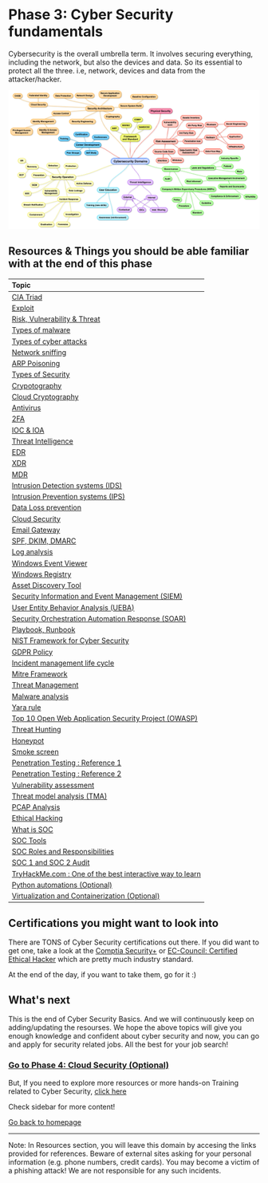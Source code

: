
# Phase 3: Cyber Security fundamentals


Cybersecurity is the overall umbrella term. It involves securing everything, including the network, but also the devices and data. So its essential to protect all the three. i.e, network, devices and data from the attacker/hacker.

<img src="/phase3/cybersecuritytree.jpg" width="900"/>


## Resources & Things you should be able familiar with at the end of this phase 


| Topic      | 
| :------------- | 
| [CIA Triad](https://www.fortinet.com/resources/cyberglossary/cia-triad) | 
| [Exploit](https://www.cisco.com/c/en/us/products/security/advanced-malware-protection/what-is-exploit.html) | 
| [Risk, Vulnerability & Threat](https://www.kennasecurity.com/blog/risk-vs-threat-vs-vulnerability/) | 
| [Types of malware](https://www.crowdstrike.com/cybersecurity-101/malware/types-of-malware/) | 
| [Types of cyber attacks](https://www.fortinet.com/resources/cyberglossary/types-of-cyber-attacks	) | 
| [Network sniffing](https://www.lifewire.com/definition-of-sniffer-817996	) | 
| [ARP Poisoning](https://www.imperva.com/learn/application-security/arp-spoofing/) | 
| [Types of Security](https://cyberthreatportal.com/types-of-computer-security/	) | 
| [Crypotography](https://www.elprocus.com/cryptography-and-its-concepts/	) | 
| [Cloud Cryptography](https://www.geeksforgeeks.org/an-overview-of-cloud-cryptography/) | 
| [Antivirus](https://softwarelab.org/what-is-antivirus-software/	) | 
| [2FA](https://authy.com/what-is-2fa/	) |
| [IOC & IOA](https://www.crowdstrike.com/cybersecurity-101/indicators-of-compromise/ioa-vs-ioc/) | 
| [Threat Intelligence](https://www.crowdstrike.com/cybersecurity-101/threat-intelligence/) | 
| [EDR](https://www.crowdstrike.com/cybersecurity-101/endpoint-security/endpoint-detection-and-response-edr/) | 
| [XDR](https://www.crowdstrike.com/cybersecurity-101/what-is-xdr/) | 
| [MDR](https://www.crowdstrike.com/cybersecurity-101/managed-detection-and-response-mdr/) | 
| [Intrusion Detection systems (IDS)](https://www.geeksforgeeks.org/intrusion-detection-system-ids	) | 
| [Intrusion Prevention systems (IPS)](https://www.geeksforgeeks.org/intrusion-prevention-system-ips/	) | 
| [Data Loss prevention](https://www.imperva.com/learn/data-security/data-loss-prevention-dlp/) | 
| [Cloud Security](https://www.ibm.com/in-en/topics/cloud-security	) | 
| [Email Gateway](https://expertinsights.com/insights/what-are-email-security-gateways-how-do-they-work-and-what-can-they-offer-your-organization/	) | 
| [SPF, DKIM, DMARC](https://www.compassitc.com/blog/what-are-dkim-spf-and-dmarc) | 
| [Log analysis](https://www.vmware.com/topics/glossary/content/log-analysis.html) | 
| [Windows Event Viewer](https://www.howtogeek.com/123646/htg-explains-what-the-windows-event-viewer-is-and-how-you-can-use-it/	) | 
| [Windows Registry](https://www.lifewire.com/windows-registry-2625992) | 
| [Asset Discovery Tool](https://www.tek-tools.com/itsm/it-asset-discovery) | 
| [Security Information and Event Management (SIEM)](https://www.imperva.com/learn/application-security/siem/	) | 
| [User Entity Behavior Analysis (UEBA)](https://digitalguardian.com/blog/what-user-and-entity-behavior-analytics-definition-ueba-benefits-how-it-works-and-more) | 
| [Security Orchestration Automation Response (SOAR)](https://www.fireeye.com/products/helix/what-is-soar.html) | 
| [Playbook, Runbook](https://shoreline.io/blog/runbooks-vs-playbooks	) | 
| [NIST Framework for Cyber Security](https://www.balbix.com/insights/nist-cybersecurity-framework/	) | 
| [GDPR Policy](https://www.itgovernance.eu/blog/en/summary-of-the-gdprs-10-key-requirements		) | 
| [Incident management life cycle](https://www.cynet.com/incident-response/nist-incident-response/	) | 
| [Mitre Framework](https://www.mcafee.com/enterprise/en-in/security-awareness/cybersecurity/what-is-mitre-attack-framework.html) | 
| [Threat Management](https://www.ibm.com/in-en/topics/threat-management) | 
| [Malware analysis](https://www.crowdstrike.com/cybersecurity-101/malware/malware-analysis/) | 
| [Yara rule](https://virustotal.github.io/yara/) | 
| [Top 10 Open Web Application Security Project (OWASP)](https://www.hacksplaining.com/owasp	) | 
| [Threat Hunting](https://www.crowdstrike.com/cybersecurity-101/threat-hunting/	) | 
| [Honeypot](https://www.techtarget.com/searchsecurity/definition/honey-pot	) | 
| [Smoke screen](https://blog.radware.com/security/2015/12/how-smoke-screen-cyber-attacks-are-being-used/	) | 
| [Penetration Testing : Reference 1](https://www.imperva.com/learn/application-security/penetration-testing/) | 
| [Penetration Testing : Reference 2](https://www.coresecurity.com/penetration-testing	) |
| [Vulnerability assessment](https://www.imperva.com/learn/application-security/vulnerability-assessment/	) | 
| [Threat model analysis (TMA)](https://www.synopsys.com/glossary/what-is-threat-modeling.html		) | 
| [PCAP Analysis](https://resources.infosecinstitute.com/topic/pcap-analysis-basics-with-wireshark/) | 
| [Ethical Hacking](https://www.synopsys.com/glossary/what-is-ethical-hacking.html	) | 
| [What is SOC](https://www.exabeam.com/security-operations-center/security-operations-center-a-quick-start-guide/) | 
| [SOC Tools](https://www.exabeam.com/explainers/siem/the-soc-secops-and-siem/) | 
| [SOC Roles and Responsibilities](https://www.exabeam.com/security-operations-center/security-operations-center-roles-and-responsibilities/) | 
| [SOC 1 and SOC 2 Audit](https://www.strongdm.com/blog/soc-1-vs-soc-2	) | 
| [TryHackMe.com : One of the best interactive way to learn](https://tryhackme.com/paths) | 
| [Python automations (Optional)](https://automatetheboringstuff.com/) | 
| [Virtualization and Containerization (Optional)](https://www.baeldung.com/cs/virtualization-vs-containerization) | 




## Certifications you might want to look into

There are TONS of Cyber Security certifications out there. If you did want to get one, take a look at the [Comptia Security+](https://www.comptia.org/certifications/security) or [EC-Council: Certified Ethical Hacker](https://www.eccouncil.org/programs/certified-ethical-hacker-ceh/) which are pretty much industry standard.

At the end of the day, if you want to take them, go for it :)
  
## What's next

This is the end of Cyber Security Basics. And we will continuously keep on adding/updating the resourses. We hope the above topics will give you enough knowledge and confident about cyber security and now, you can go and apply for security related jobs. All the best for your job search!

### [Go to Phase 4: Cloud Security (Optional)](../phase4/README.md)

But, If you need to explore more resources or more hands-on Training related to Cyber Security, [click here](../Additional/README.md)

Check sidebar for more content!

[Go back to homepage](../README.md)

___

Note: In Resources section, you will leave this domain by accesing the links provided for references. Beware of external sites asking for your personal information (e.g. phone numbers, credit cards). You may become a victim of a phishing attack! We are not responsible for any such incidents.
